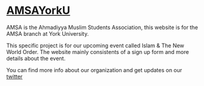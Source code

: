 # [AMSAYorkU](www.amsayorku.ca)

AMSA is the Ahmadiyya Muslim Students Association, this website is for the AMSA branch at York University.

This specific project is for our upcoming event called Islam & The New World Order. The website mainly consistents of a sign up form and more details about the event.

You can find more info about our organization and get updates on our [twitter](https://twitter.com/AMSAYorkU)
